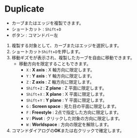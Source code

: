 # Duplicate

- カーブまたはエッジを複製できます。
- ショートカット : `Shift`+`D`
- ボタン : コマンドバー左

1. 複製する対象として、カーブまたはエッジを選択します。
2. ショートカット`Shift`+`D`を押します。
3. 移動ギズモが表示され、複製したカーブを自由に移動できます。
   - 移動方向を限定することもできます。
     - `X` : **X axis** : X 軸方向に限定します。
     - `Y` : **Y axis** : Y 軸方向に限定します。
     - `Z` : **Z axis** : Z 軸方向に限定します。
     - `Shift`+`Z` : **Z plane** : Z 平面に限定します。
     - `Shift`+`X` : **X plane** : X 平面に限定します。
     - `Shift`+`Y` : **Y plane** : Y 平面に限定します。
     - `G` : **Screen space** : 見た目の平面に限定します。
     - `F` : **Freestyle** : 2点で指定した方向に限定します。
     - `V` : **Pivot** : クリックした対象の方向に限定します。
     - `W` : **Worldspace** : 方向の限定を解除します。
4. コマンドダイアログの**OK**または右クリックで確定します。

